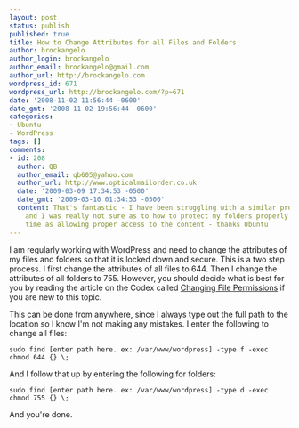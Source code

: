 ```yaml
---
layout: post
status: publish
published: true
title: How to Change Attributes for all Files and Folders
author: brockangelo
author_login: brockangelo
author_email: brockangelo@gmail.com
author_url: http://brockangelo.com
wordpress_id: 671
wordpress_url: http://brockangelo.com/?p=671
date: '2008-11-02 11:56:44 -0600'
date_gmt: '2008-11-02 19:56:44 -0600'
categories:
- Ubuntu
- WordPress
tags: []
comments:
- id: 208
  author: QB
  author_email: qb605@yahoo.com
  author_url: http://www.opticalmailorder.co.uk
  date: '2009-03-09 17:34:53 -0500'
  date_gmt: '2009-03-10 01:34:53 -0500'
  content: That's fantastic - I have been struggling with a similar problem myself
    and I was really not sure as to how to protect my folders properly at the same
    time as allowing proper access to the content - thanks Ubuntu
---
```


<p>I am regularly working with WordPress and need to change the attributes of my files and folders so that it is locked down and secure. This is a two step process. I first change the attributes of all files to 644. Then I change the attributes of all folders to 755. However, you should decide what is best for you by reading the article on the Codex called <a href="http://codex.wordpress.org/Changing_File_Permissions">Changing File Permissions</a> if you are new to this topic.</p>
<p>This can be done from anywhere, since I always type out the full path to the location so I know I'm not making any mistakes. I enter the following to change all files:</p>

`sudo find [enter path here. ex: /var/www/wordpress] -type f -exec chmod 644 {} \;`

<p>And I follow that up by entering the following for folders:</p>

`sudo find [enter path here. ex: /var/www/wordpress] -type d -exec chmod 755 {} \;`

<p>And you're done. </p>
